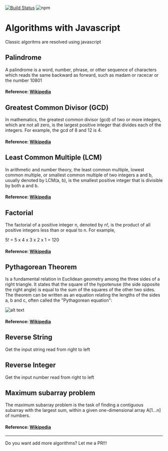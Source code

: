 [![Build Status](https://travis-ci.org/wooltar/stunning-algorithms.svg?branch=master)](https://travis-ci.org/wooltar/stunning-algorithms)
![npm](https://img.shields.io/npm/v/npm.svg)

# Algorithms with Javascript

Classic algoritms are resolved using javascript


## Palindrome

A palindrome is a word, number, phrase, or other sequence of characters which reads the same backward as forward, such as madam or racecar or the number 10801
#### Reference: [Wikipedia](https://en.wikipedia.org/wiki/Palindrome)


## Greatest Common Divisor (GCD)

In mathematics, the greatest common divisor (gcd) of two or more integers, which are not all zero, is the largest positive integer that divides each of the integers. For example, the gcd of 8 and 12 is 4.
#### Reference: [Wikipedia](https://en.wikipedia.org/wiki/Greatest_common_divisor)


## Least Common Multiple (LCM)

In arithmetic and number theory, the least common multiple, lowest common multiple, or smallest common multiple of two integers a and b, usually denoted by LCM(a, b), is the smallest positive integer that is divisible by both a and b.
#### Reference: [Wikipedia](https://en.wikipedia.org/wiki/Least_common_multiple)


## Factorial

The factorial of a positive integer n, denoted by n!, is the product of all positive integers less than or equal to n. For example,
  <p class="text-center"> 5! = 5 x 4 x 3 x 2 x 1 = 120</p>

#### Reference: [Wikipedia](https://en.wikipedia.org/wiki/Factorial)


## Pythagorean Theorem
Is a fundamental relation in Euclidean geometry among the three sides of a right triangle. It states that the square of the hypotenuse (the side opposite the right angle) is equal to the sum of the squares of the other two sides. The theorem can be written as an equation relating the lengths of the sides a, b and c, often called the "Pythagorean equation":

![alt text](https://wikimedia.org/api/rest_v1/media/math/render/svg/92333b53991e3ea02f5d6384bac4911ae3060a1e)
#### Reference: [Wikipedia](https://en.wikipedia.org/wiki/Pythagorean_theorem)


## Reverse String 

Get the input string read from right to left


## Reverse Integer 

Get the input number read from right to left


## Maximum subarray problem

The maximum subarray problem is the task of finding a contiguous subarray with the largest sum, within a given one-dimensional array A[1...n] of numbers.
#### Reference: [Wikipedia](https://en.wikipedia.org/wiki/Maximum_subarray_problem)


---

Do you want add more algorithms? Let me a PR!!!
 